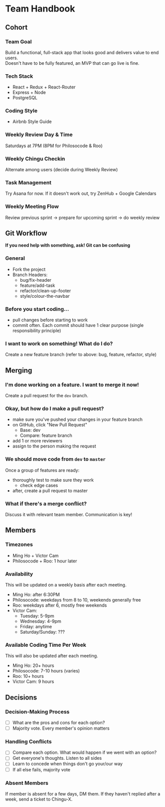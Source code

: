 # Team Handbook
## Cohort
### Team Goal
Build a functional, full-stack app that looks good and delivers value to end users.  
Doesn't have to be fully featured, an MVP that can go live is fine.  

### Tech Stack
- React + Redux + React-Router
- Express + Node
- PostgreSQL

### Coding Style
- Airbnb Style Guide

### Weekly Review Day & Time
Saturdays at 7PM (8PM for Philosocode & Roo)

### Weekly Chingu Checkin
Alternate among users (decide during Weekly Review)

### Task Management
Try Asana for now. If it doesn't work out, try ZenHub + Google Calendars

### Weekly Meeting Flow
Review previous sprint -> prepare for upcoming sprint -> do weekly review


## Git Workflow
**If you need help with something, ask! Git can be confusing**  

### General
- Fork the project
- Branch Headers:
  + bug/fix-header
  + feature/add-task
  + refactor/clean-up-footer
  + style/colour-the-navbar

### Before you start coding...
- pull changes before starting to work
- commit often. Each commit should have 1 clear purpose (single responsibility principle)

### I want to work on something! What do I do?
Create a new feature branch (refer to above: bug, feature, refactor, style)

## Merging
### I'm done working on a feature. I want to merge it now!
Create a pull request for the `dev` branch.

### Okay, but how do I make a pull request?
- make sure you've pushed your changes in your feature branch
- on GitHub, click "New Pull Request"
  + Base: dev
  + Compare: feature branch
- add 1 or more reviewers
- assign to the person making the request

### We should move code from `dev` to `master`
Once a group of features are ready:
- thoroughly test to make sure they work
  + check edge cases
- after, create a pull request to master

### What if there's a merge conflict?
Discuss it with relevant team member. Communication is key!


## Members
### Timezones
- Ming Ho + Victor Cam
- Philosocode + Roo: 1 hour later

### Availability
This will be updated on a weekly basis after each meeting.
- Ming Ho: after 6:30PM
- Philosocode: weekdays from 8 to 10, weekends generally free
- Roo: weekdays after 6, mostly free weekends
- Victor Cam:
  + Tuesday: 5-9pm
  + Wednesday: 4-9pm
  + Friday: anytime
  + Saturday/Sunday: ???

### Available Coding Time Per Week
This will also be updated after each meeting.
- Ming Ho: 20+ hours
- Philosocode: 7-10 hours (varies)
- Roo: 10+ hours
- Victor Cam: 9 hours


## Decisions
### Decision-Making Process
- [ ] What are the pros and cons for each option?
- [ ] Majority vote. Every member's opinion matters

### Handling Conflicts
- [ ] Compare each option. What would happen if we went with an option?
- [ ] Get everyone's thoughts. Listen to all sides
- [ ] Learn to concede when things don't go your/our way
- [ ] If all else fails, majority vote

### Absent Members
If member is absent for a few days, DM them. If they haven't replied after a week, send a ticket to Chingu-X.